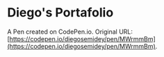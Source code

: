 # Diego's Portafolio

A Pen created on CodePen.io. Original URL: [https://codepen.io/diegosemidey/pen/MWrmmBm](https://codepen.io/diegosemidey/pen/MWrmmBm).

